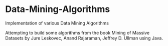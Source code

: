 # Data-Mining-Algorithms
Implementation of various Data Mining Algorithms

Attempting to build some algorithms from the book Mining of Massive Datasets by Jure Leskovec, Anand Rajaraman, Jeffrey D. Ullman using Java.

